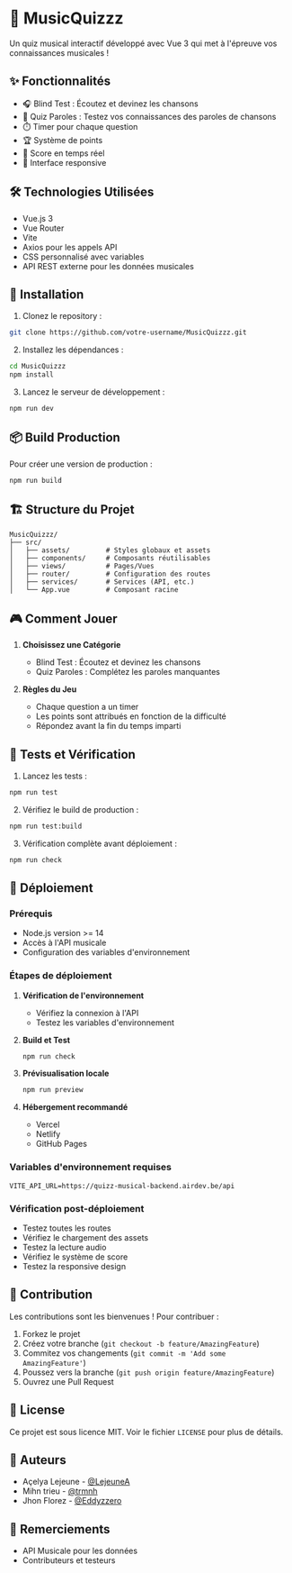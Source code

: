 # 🎵 MusicQuizzz

Un quiz musical interactif développé avec Vue 3 qui met à l'épreuve vos connaissances musicales !

## ✨ Fonctionnalités

- 🎧 Blind Test : Écoutez et devinez les chansons
- 📝 Quiz Paroles : Testez vos connaissances des paroles de chansons
- ⏱️ Timer pour chaque question
- 🏆 Système de points
- 🎯 Score en temps réel
- 📱 Interface responsive

## 🛠️ Technologies Utilisées

- Vue.js 3
- Vue Router
- Vite
- Axios pour les appels API
- CSS personnalisé avec variables
- API REST externe pour les données musicales

## 🚀 Installation

1. Clonez le repository :

```bash
git clone https://github.com/votre-username/MusicQuizzz.git
```

2. Installez les dépendances :

```bash
cd MusicQuizzz
npm install
```

3. Lancez le serveur de développement :

```bash
npm run dev
```

## 📦 Build Production

Pour créer une version de production :

```bash
npm run build
```

## 🏗️ Structure du Projet

```
MusicQuizzz/
├── src/
│   ├── assets/         # Styles globaux et assets
│   ├── components/     # Composants réutilisables
│   ├── views/          # Pages/Vues
│   ├── router/         # Configuration des routes
│   ├── services/       # Services (API, etc.)
│   └── App.vue         # Composant racine
```

## 🎮 Comment Jouer

1. **Choisissez une Catégorie**

   - Blind Test : Écoutez et devinez les chansons
   - Quiz Paroles : Complétez les paroles manquantes

2. **Règles du Jeu**
   - Chaque question a un timer
   - Les points sont attribués en fonction de la difficulté
   - Répondez avant la fin du temps imparti

## 🧪 Tests et Vérification

1. Lancez les tests :

```bash
npm run test
```

2. Vérifiez le build de production :

```bash
npm run test:build
```

3. Vérification complète avant déploiement :

```bash
npm run check
```

## 🚀 Déploiement

### Prérequis

- Node.js version >= 14
- Accès à l'API musicale
- Configuration des variables d'environnement

### Étapes de déploiement

1. **Vérification de l'environnement**

   - Vérifiez la connexion à l'API
   - Testez les variables d'environnement

2. **Build et Test**

   ```bash
   npm run check
   ```

3. **Prévisualisation locale**

   ```bash
   npm run preview
   ```

4. **Hébergement recommandé**
   - Vercel
   - Netlify
   - GitHub Pages

### Variables d'environnement requises

```env
VITE_API_URL=https://quizz-musical-backend.airdev.be/api
```

### Vérification post-déploiement

- Testez toutes les routes
- Vérifiez le chargement des assets
- Testez la lecture audio
- Vérifiez le système de score
- Testez la responsive design

## 🤝 Contribution

Les contributions sont les bienvenues ! Pour contribuer :

1. Forkez le projet
2. Créez votre branche (`git checkout -b feature/AmazingFeature`)
3. Commitez vos changements (`git commit -m 'Add some AmazingFeature'`)
4. Poussez vers la branche (`git push origin feature/AmazingFeature`)
5. Ouvrez une Pull Request

## 📝 License

Ce projet est sous licence MIT. Voir le fichier `LICENSE` pour plus de détails.

## 👥 Auteurs

- Açelya Lejeune - [@LejeuneA](https://github.com/LejeuneA)
- Mihn trieu - [@trmnh](https://github.com/trmnh)
- Jhon Florez - [@Eddyzzero](https://github.com/Eddyzzero)

## 🙏 Remerciements

- API Musicale pour les données
- Contributeurs et testeurs
